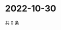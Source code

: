 # 2022-10-30

共 0 条

<!-- BEGIN WEIBO -->
<!-- 最后更新时间 Sun Oct 30 2022 07:20:00 GMT+0800 (China Standard Time) -->

<!-- END WEIBO -->
